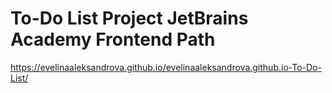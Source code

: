 # To-Do List Project JetBrains Academy Frontend Path

https://evelinaaleksandrova.github.io/evelinaaleksandrova.github.io-To-Do-List/
